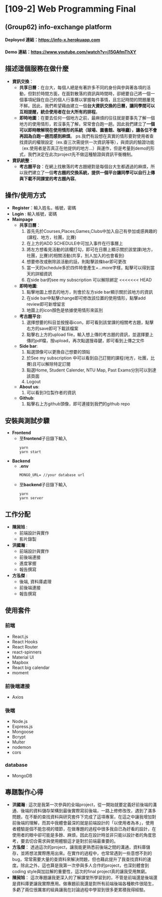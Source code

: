 # [109-2] Web Programming Final
## (Group62) info-exchange platform
#### Deployed 連結：https://info-x.herokuapp.com
#### Demo 連結：https://www.youtube.com/watch?v=j15GAfmThXY

## 描述這個服務在做什麼
* **資訊交換**：
    * **共享日曆**：在台大，每個人總是有著許多不同的身份與參與著各項的活動，但對於時間方面，在面對散落的資訊與時間時，卻總要自己將一個一個事項紀錄在自己的個人行事曆以掌握每件事情，且忘記時間的問題屢見不鮮。因此，我們希望藉由建立一個**台大資訊交換的日曆，讓同學間可以互相提醒，統合使用者在台大所有的排程**。
    * **即時地圖**：在要去任何一個地方之前，最麻煩的往往就是要事先了解一個地方的使用情形，若沒事先了解，常常會白跑一趟。因此我們建立了**一個可以即時瞭解現在使用情形的系統（球場、圖書館、咖啡廳），讓各位不會再因為白跑一趟而感到麻煩**。
ps.我們有設想在真實的情形要對使用者查找資訊的權限設定（ex.查三次需提供一次資訊等等），與資訊的驗證功能（ex.使用者是否真正在他提供的地方...）與運作，但是考量到demo的形式，我們決定在此次project先不做這種驗證與資訊平衡機制。
* **資訊統整**：
    * **考古題平台**：在網上找散落的考古題絕對是每個台大生都遇過的麻煩，所以我們建立了一個**考古題的交換系統，提供一個平台讓同學可以自行上傳與下載不同課堂的考古題內容**。

## 操作/使用方式
* **Register**：輸入姓名，帳號，密碼
* **Login** : 輸入帳號，密碼
* **Mainpage** 
    * **共享日曆**：
        1. 首先先於Courses,Places,Games,Clubs中加入自己有參加或感興趣的(課程、地方，社團，比賽)
        2. 在上方的ADD SCHEDULE中可加入事件在行事曆上
        3. 將左方想看見活動的該欄打勾，即可在日曆上顯示關於該堂課(地方，社團，比賽)的相關活動(共享，別人加入的也會看到)
        4. 想要修改或刪除該活動的話，則點擊該條bar即可更改
        5. 當一天的schedule多於四件時會產生+...more字樣，點擊可以得到當天的詳細資訊
        6. 在side bar的see my subscription 可以解除綁定
<<<<<<< HEAD
    * **即時地圖**:
        1. 點擊地圖上想去的地方，則會於左方side bar顯示關於該地方的資訊
        2. 在side bar中點擊change即可修改該位置的使用情形，點擊add review即可新增留言
        3. 地圖上的icon顏色是依據使用情形來區別
    * **考古題平台**:
        1. 選擇想要的科目並按搜尋icon，即可看到該堂課的相關考古題，點擊右方的save即可下載該檔案
        2. 點擊右上方的upload file，輸入想上傳的考古題的資訊，並選擇要上傳的pdf檔，按upload，再次點選搜尋鍵，即可看到上傳之文件
    * **Side bar**:
        1. 點選頭像可以更換自己想要的頭貼
        2. 於See my subscription 中可以看到自己訂閱的課程(地方，社團，比賽)且可以解除特定訂閱
        3. 點選Home, Student Calender, NTU Map, Past Exams分別可以到達該頁面
        4. Logout
    * **About us**:
        1. 可以看到3位製作者的資訊
    * **Github**:
        1. 點擊右上方github頭像，即可連接到我們的github repo
## 安裝與測試步驟
* **Frontend**
    * 至**frontend**子目錄下輸入
        ``` 
        yarn 
        yarn start
        ```
* **Backend**
    * **.env**
        ```
        MONGO_URL= //your database url
        ```
    * 至**backend**子目錄下輸入
        ```
        yarn
        yarn server
        ```

## 工作分配
* **陳昶旭** : 
    * 前端設計與實作
    * 影片錄製
* **洪國瀚** : 
    * 前端設計與實作
    * 前後端連接
    * 進度掌握 
    * 報告撰寫
* **方泓傑** : 
    * 後端, 資料庫處理
    * 前後端連接
    * 報告撰寫

## 使用套件
### 前端
* React.js
* React Hooks
* React Router
* react-spinners
* Material UI
* Mapbox
* React big calendar
* moment
### 前後端連接
* Axios
### 後端
* Node.js
* Express.js
* Mongoose
* Bcrypt
* Multer
* nodemon
* cors

### database
* MongoDB

## 專題製作心得

 * **洪國瀚** : 
 這次是我第一次參與的全端project，從一開始就要定義好前後端的溝通、後端的資料儲存架構到最後實際寫前後端，一路上修修改改，遇到了滿多問題，在不斷的查找資料與研究套件下完成了這項專案，在這之中讓我增加對前後端的理解，而其中我體會最深的就是前端設計的「以使用者為本」，使用者體驗是個不能忽視的環節，在做專題的過程中很多我自已為好看的設計，在使用者的眼中卻可能是多餘、麻煩，因此在設計時並非只能以設計者的角度思考，要去切合需求與使用體驗這才是對於前端最重要的。
 * **方泓傑**：
 透過這次的project，讓我能更熟悉前後端之間的溝通，資料庫儲存，並將想法實際應用出來。在實作的過程中，也常常遇到一些意想不到的bug，常常需要大量的查資料來解決問題，但也藉此提升了我查找資料的速度。除此之外，這也算是我第一次參與多人合作的project，也深刻體會到coding style與加註解的重要性，這次的final project真的讓我受用無窮。
 * **陳昶旭**：
這次專題讓我更深入的了解課堂所學習到的，不管是前端還是後端還是資料庫更讓我實際應用。做專題前我還是對所有前端後端各種軟件很陌生，多虧了兩位很厲害的組員讓我在討論過程中學習到很多更累積我得經驗。 

